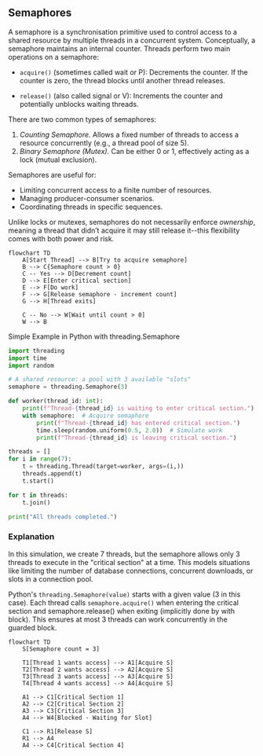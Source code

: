 
## Semaphores

A semaphore is a synchronisation primitive used to control access to a shared resource by multiple
threads in a concurrent system. Conceptually, a semaphore maintains an internal counter. Threads
perform two main operations on a semaphore:

- `acquire()` (sometimes called wait or P): Decrements the counter. If the counter is zero, the
  thread blocks until another thread releases.

- `release()` (also called signal or V): Increments the counter and potentially unblocks waiting threads.

There are two common types of semaphores:
1. *Counting Semaphore.* Allows a fixed number of threads to access a resource concurrently (e.g., a
   thread pool of size 5).
2. *Binary Semaphore (Mutex).* Can be either 0 or 1, effectively acting as a lock (mutual exclusion).

Semaphores are useful for:
- Limiting concurrent access to a finite number of resources.
- Managing producer-consumer scenarios.
- Coordinating threads in specific sequences.

Unlike locks or mutexes, semaphores do not necessarily enforce *ownership*, meaning a thread that didn’t
acquire it may still release it--this flexibility comes with both power and risk.

```mermaid
flowchart TD
    A[Start Thread] --> B[Try to acquire semaphore]
    B --> C{Semaphore count > 0}
    C -- Yes --> D[Decrement count]
    D --> E[Enter critical section]
    E --> F[Do work]
    F --> G[Release semaphore - increment count]
    G --> H[Thread exits]

    C -- No --> W[Wait until count > 0]
    W --> B
```



Simple Example in Python with threading.Semaphore

```python
import threading
import time
import random

# A shared resource: a pool with 3 available "slots"
semaphore = threading.Semaphore(3)

def worker(thread_id: int):
    print(f"Thread-{thread_id} is waiting to enter critical section.")
    with semaphore:  # Acquire semaphore
        print(f"Thread-{thread_id} has entered critical section.")
        time.sleep(random.uniform(0.5, 2.0))  # Simulate work
        print(f"Thread-{thread_id} is leaving critical section.")

threads = []
for i in range(7):
    t = threading.Thread(target=worker, args=(i,))
    threads.append(t)
    t.start()

for t in threads:
    t.join()

print("All threads completed.")
```


### Explanation

In this simulation, we create 7 threads, but the semaphore allows only 3 threads to execute in the "critical section"
at a time. This models situations like limiting the number of database connections, concurrent downloads, or slots in
a connection pool.

Python's `threading.Semaphore(value)` starts with a given value (3 in this case). Each thread calls `semaphore.acquire()`
when entering the critical section and semaphore.release() when exiting (implicitly done by with block). This ensures at
most 3 threads can work concurrently in the guarded block.


```mermaid
flowchart TD
    S[Semaphore count = 3]

    T1[Thread 1 wants access] --> A1[Acquire S]
    T2[Thread 2 wants access] --> A2[Acquire S]
    T3[Thread 3 wants access] --> A3[Acquire S]
    T4[Thread 4 wants access] --> A4[Acquire S]

    A1 --> C1[Critical Section 1]
    A2 --> C2[Critical Section 2]
    A3 --> C3[Critical Section 3]
    A4 --> W4[Blocked - Waiting for Slot]

    C1 --> R1[Release S]
    R1 --> A4
    A4 --> C4[Critical Section 4]
```